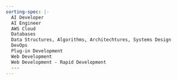 ```yaml
---
sorting-spec: |-
  AI Developer
  AI Engineer
  AWS Cloud
  Databases
  Data Structures, Algorithms, Architechtures, Systems Design
  DevOps
  Plug-in Development
  Web Development
  Web Development - Rapid Development
  ---
---
```

